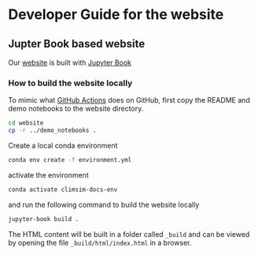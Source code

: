 # Developer Guide for the website

## Jupter Book based website

Our [website](https://leap-stc.github.io/ClimSim/) is built with [Jupyter Book](https://jupyterbook.org/en/stable/intro.html)

### How to build the website locally

To mimic what [GitHub Actions](https://github.com/leap-stc/ClimSim/blob/main/.github/workflows/publish-website.yml) does on GitHub, first copy the README and demo notebooks to the website directory.

```bash
cd website
cp -r ../demo_notebooks .
```

Create a local conda environment

```bash
conda env create -f environment.yml
```

activate the environment

```bash
conda activate climsim-docs-env
```

and run the following command to build the website locally

```bash
jupyter-book build .
```

The HTML content will be built in a folder called `_build` and can be viewed by opening the file `_build/html/index.html` in a browser.
